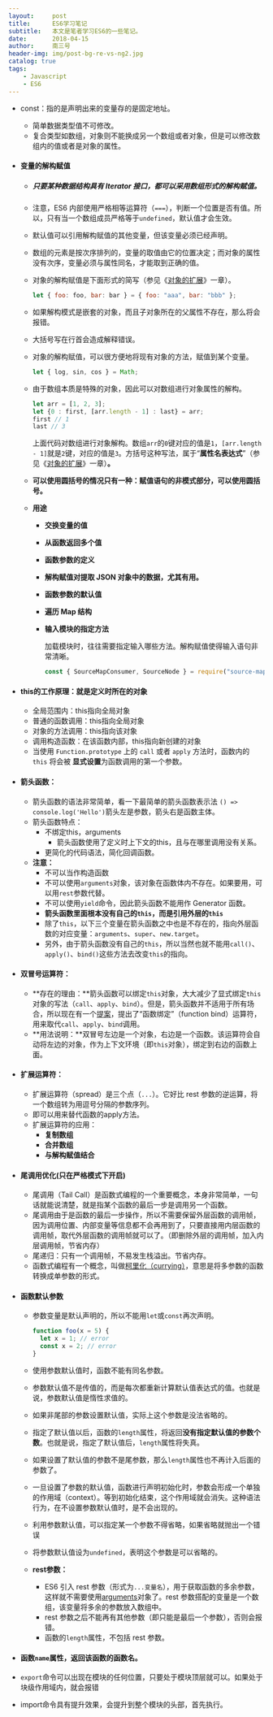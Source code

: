 ```yaml
---
layout:     post
title:      ES6学习笔记
subtitle:   本文是笔者学习ES6的一些笔记。
date:       2018-04-15
author:     南三号
header-img: img/post-bg-re-vs-ng2.jpg
catalog: true
tags:
    - Javascript
    - ES6
---
```


- const：指的是声明出来的变量存的是固定地址。

  - 简单数据类型值不可修改。
  - 复合类型如数组，对象则不能换成另一个数组或者对象，但是可以修改数组内的值或者是对象的属性。

- #### 变量的解构赋值

  - ##### 只要某种数据结构具有 Iterator 接口，都可以采用数组形式的解构赋值。

  - 注意，ES6 内部使用严格相等运算符（`===`），判断一个位置是否有值。所以，只有当一个数组成员严格等于`undefined`，默认值才会生效。

  - 默认值可以引用解构赋值的其他变量，但该变量必须已经声明。

  - 数组的元素是按次序排列的，变量的取值由它的位置决定；而对象的属性没有次序，变量必须与属性同名，才能取到正确的值。

  - 对象的解构赋值是下面形式的简写（参见《[对象的扩展](http://es6.ruanyifeng.com/#docs/object)》一章）。

    ```js
    let { foo: foo, bar: bar } = { foo: "aaa", bar: "bbb" };
    ```

  - 如果解构模式是嵌套的对象，而且子对象所在的父属性不存在，那么将会报错。

  - 大括号写在行首会造成解释错误。

  - 对象的解构赋值，可以很方便地将现有对象的方法，赋值到某个变量。

    ```js
    let { log, sin, cos } = Math;
    ```

  - 由于数组本质是特殊的对象，因此可以对数组进行对象属性的解构。

    ```js
    let arr = [1, 2, 3];
    let {0 : first, [arr.length - 1] : last} = arr;
    first // 1
    last // 3
    ```

    上面代码对数组进行对象解构。数组`arr`的`0`键对应的值是`1`，`[arr.length - 1]`就是`2`键，对应的值是`3`。方括号这种写法，属于“**属性名表达式**”（参见《[对象的扩展](http://es6.ruanyifeng.com/#docs/object)》一章）**。**

  - **可以使用圆括号的情况只有一种：赋值语句的非模式部分，可以使用圆括号。**

  - **用途**

    - **交换变量的值**

    - **从函数返回多个值**

    - **函数参数的定义**

    - **解构赋值对提取 JSON 对象中的数据，尤其有用。**

    - **函数参数的默认值**

    - **遍历 Map 结构**

    - **输入模块的指定方法**

      加载模块时，往往需要指定输入哪些方法。解构赋值使得输入语句非常清晰。

      ```js
      const { SourceMapConsumer, SourceNode } = require("source-map");
      ```

- #### this的工作原理：就是定义时所在的对象

  - 全局范围内：this指向全局对象
  - 普通的函数调用：this指向全局对象
  - 对象的方法调用：this指向该对象
  - 调用构造函数：在该函数内部，this指向新创建的对象
  - 当使用 `Function.prototype` 上的 `call` 或者 `apply` 方法时，函数内的 `this` 将会被 **显式设置**为函数调用的第一个参数。

- #### 箭头函数：

  - 箭头函数的语法非常简单，看一下最简单的箭头函数表示法
    `() => console.log('Hello')`箭头左是参数，箭头右是函数主体。
  - 箭头函数特点：
    - 不绑定this，arguments
      - 箭头函数使用了定义时上下文的this，且与在哪里调用没有关系。
    - 更简化的代码语法，简化回调函数。
  - **注意：**
    - 不可以当作构造函数
    - 不可以使用`arguments`对象，该对象在函数体内不存在。如果要用，可以用` rest `参数代替。
    - 不可以使用`yield`命令，因此箭头函数不能用作 Generator 函数。
    - **箭头函数里面根本没有自己的`this`，而是引用外层的`this`**
    - 除了`this`，以下三个变量在箭头函数之中也是不存在的，指向外层函数的对应变量：`arguments`、`super`、`new.target`。
    - 另外，由于箭头函数没有自己的`this`，所以当然也就不能用`call()`、`apply()`、`bind()`这些方法去改变`this`的指向。

- #### 双冒号运算符：

  - **存在的理由：**箭头函数可以绑定`this`对象，大大减少了显式绑定`this`对象的写法（`call`、`apply`、`bind`）。但是，箭头函数并不适用于所有场合，所以现在有一个[提案](https://github.com/zenparsing/es-function-bind)，提出了“函数绑定”（function bind）运算符，用来取代`call`、`apply`、`bind`调用。
  - **用法说明：**双冒号左边是一个对象，右边是一个函数。该运算符会自动将左边的对象，作为上下文环境（即`this`对象），绑定到右边的函数上面。

- #### 扩展运算符：

  - 扩展运算符（spread）是三个点（`...`）。它好比 rest 参数的逆运算，将一个数组转为用逗号分隔的参数序列。
  - 即可以用来替代函数的apply方法。
  - 扩展运算符的应用：
    - **复制数组**
    - **合并数组**
    - **与解构赋值结合**

- #### 尾调用优化(只在严格模式下开启)

  - 尾调用（Tail Call）是函数式编程的一个重要概念，本身非常简单，一句话就能说清楚，就是指某个函数的最后一步是调用另一个函数。
  - 尾调用由于是函数的最后一步操作，所以不需要保留外层函数的调用帧，因为调用位置、内部变量等信息都不会再用到了，只要直接用内层函数的调用帧，取代外层函数的调用帧就可以了。（即删除外层的调用帧，加入内层调用帧，节省内存）
  - 尾递归：只有一个调用帧，不易发生栈溢出。节省内存。
  - 函数式编程有一个概念，叫做[柯里化（currying）](https://baike.baidu.com/item/%E6%9F%AF%E9%87%8C%E5%8C%96/10350525?fr=aladdin)，意思是将多参数的函数转换成单参数的形式。

- #### 函数默认参数

  - 参数变量是默认声明的，所以不能用`let`或`const`再次声明。

    ```js
    function foo(x = 5) {
      let x = 1; // error
      const x = 2; // error
    }
    ```

  - 使用参数默认值时，函数不能有同名参数。

  - 参数默认值不是传值的，而是每次都重新计算默认值表达式的值。也就是说，参数默认值是惰性求值的。

  - 如果非尾部的参数设置默认值，实际上这个参数是没法省略的。

  - 指定了默认值以后，函数的`length`属性，将返回**没有指定默认值的参数个数**。也就是说，指定了默认值后，`length`属性将失真。

  - 如果设置了默认值的参数不是尾参数，那么`length`属性也不再计入后面的参数了。

  - 一旦设置了参数的默认值，函数进行声明初始化时，参数会形成一个单独的作用域（context）。等到初始化结束，这个作用域就会消失。这种语法行为，在不设置参数默认值时，是不会出现的。

  - 利用参数默认值，可以指定某一个参数不得省略，如果省略就抛出一个错误

  - 将参数默认值设为`undefined`，表明这个参数是可以省略的。

  - **rest参数：**

    - ES6 引入 rest 参数（形式为`...变量名`），用于获取函数的多余参数，这样就不需要使用[arguments](http://www.w3school.com.cn/js/pro_js_functions_arguments_object.asp)对象了。rest 参数搭配的变量是一个数组，该变量将多余的参数放入数组中。
    - rest 参数之后不能再有其他参数（即只能是最后一个参数），否则会报错。
    - 函数的`length`属性，不包括 rest 参数。

- #### 函数`name`属性，返回该函数的函数名。

- `export`命令可以出现在模块的任何位置，只要处于模块顶层就可以。如果处于块级作用域内，就会报错 

- import命令具有提升效果，会提升到整个模块的头部，首先执行。

